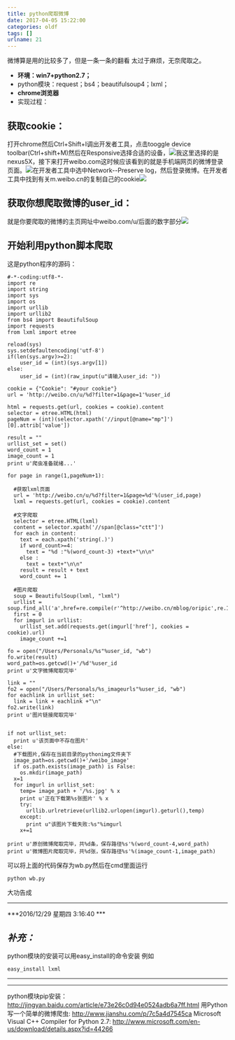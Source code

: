 ```yaml
---
title: python爬取微博
date: 2017-04-05 15:22:00
categories: oldf
tags: []
urlname: 21
---
```

   微博算是用的比较多了，但是一条一条的翻看
太过于麻烦，无奈爬取之。
<!--more-->
- **环境：win7+python2.7；**
- python模块：request；bs4；beautifulsoup4；lxml；
- **chrome浏览器**
- 实现过程：
##  **获取cookie**：
打开chrome然后Ctrl+Shift+I调出开发者工具，点击tooggle device toolbar(Ctrl+shift+M)然后在Responsive选择合适的设备，![](http://i.imgur.com/D0MMgUl.png)我这里选择的是nexus5X，接下来打开weibo.com这时候应该看到的就是手机端网页的微博登录页面。![](http://i.imgur.com/xKxzCUN.png)在开发者工具中选中Network--Preserve log，然后登录微博。在开发者工具中找到有关m.weibo.cn的复制自己的cookie![](http://i.imgur.com/EwCHQaS.png)
##  **获取你想爬取微博的user_id**：
就是你要爬取的微博的主页网址中weibo.com/u/后面的数字部分![](http://i.imgur.com/0aANYrF.png)
## 开始利用python脚本爬取
这是python程序的源码：

```
#-*-coding:utf8-*-
import re
import string
import sys
import os
import urllib
import urllib2
from bs4 import BeautifulSoup
import requests
from lxml import etree

reload(sys) 
sys.setdefaultencoding('utf-8')
if(len(sys.argv)>=2):
    user_id = (int)(sys.argv[1])
else:
    user_id = (int)(raw_input(u"请输入user_id: "))

cookie = {"Cookie": "#your cookie"}
url = 'http://weibo.cn/u/%d?filter=1&page=1'%user_id

html = requests.get(url, cookies = cookie).content
selector = etree.HTML(html)
pageNum = (int)(selector.xpath('//input[@name="mp"]')[0].attrib['value'])

result = "" 
urllist_set = set()
word_count = 1
image_count = 1
print u'爬虫准备就绪...'

for page in range(1,pageNum+1):

  #获取lxml页面
  url = 'http://weibo.cn/u/%d?filter=1&page=%d'%(user_id,page) 
  lxml = requests.get(url, cookies = cookie).content

  #文字爬取
  selector = etree.HTML(lxml)
  content = selector.xpath('//span[@class="ctt"]')
  for each in content:
    text = each.xpath('string(.)')
    if word_count>=4:
      text = "%d :"%(word_count-3) +text+"\n\n"
    else :
      text = text+"\n\n"
    result = result + text
    word_count += 1

  #图片爬取
  soup = BeautifulSoup(lxml, "lxml")
  urllist = soup.find_all('a',href=re.compile(r'^http://weibo.cn/mblog/oripic',re.I))
  first = 0
  for imgurl in urllist:
    urllist_set.add(requests.get(imgurl['href'], cookies = cookie).url)
    image_count +=1

fo = open("/Users/Personals/%s"%user_id, "wb")
fo.write(result)
word_path=os.getcwd()+'/%d'%user_id
print u'文字微博爬取完毕'

link = ""
fo2 = open("/Users/Personals/%s_imageurls"%user_id, "wb")
for eachlink in urllist_set:
  link = link + eachlink +"\n"
fo2.write(link)
print u'图片链接爬取完毕'


if not urllist_set:
  print u'该页面中不存在图片'
else:
  #下载图片,保存在当前目录的pythonimg文件夹下
  image_path=os.getcwd()+'/weibo_image'
  if os.path.exists(image_path) is False:
    os.mkdir(image_path)
  x=1
  for imgurl in urllist_set:
    temp= image_path + '/%s.jpg' % x
    print u'正在下载第%s张图片' % x
    try:
      urllib.urlretrieve(urllib2.urlopen(imgurl).geturl(),temp)
    except:
      print u"该图片下载失败:%s"%imgurl
    x+=1

print u'原创微博爬取完毕，共%d条，保存路径%s'%(word_count-4,word_path)
print u'微博图片爬取完毕，共%d张，保存路径%s'%(image_count-1,image_path)
```
可以将上面的代码保存为wb.py然后在cmd里面运行
```
python wb.py
```
大功告成

----------



***2016/12/29 星期四 3:16:40 ***

## *补充：*
python模块的安装可以用easy_install的命令安装 例如
```
easy_install lxml
```
----------

----------
python模块pip安装：http://jingyan.baidu.com/article/e73e26c0d94e0524adb6a7ff.html
用Python写一个简单的微博爬虫: http://www.jianshu.com/p/7c5a4d7545ca
Microsoft Visual C++ Compiler for Python 2.7:
http://www.microsoft.com/en-us/download/details.aspx?id=44266
